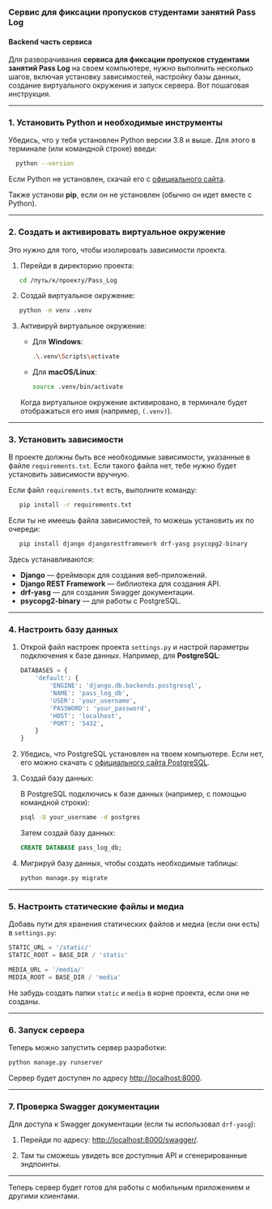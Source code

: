 ### Сервис для фиксации пропусков студентами занятий Pass Log

#### Backend часть сервиса

Для разворачивания **сервиса для фиксации пропусков студентами занятий Pass Log** на своем компьютере, нужно выполнить несколько шагов, включая установку зависимостей, настройку базы данных, создание виртуального окружения и запуск сервера. Вот пошаговая инструкция.

---

### 1. Установить Python и необходимые инструменты

Убедись, что у тебя установлен Python версии 3.8 и выше. Для этого в терминале (или командной строке) введи:

```bash
  python --version
```

Если Python не установлен, скачай его с [официального сайта](https://www.python.org/downloads/).

Также установи **pip**, если он не установлен (обычно он идет вместе с Python).

---

### 2. Создать и активировать виртуальное окружение

Это нужно для того, чтобы изолировать зависимости проекта.

1. Перейди в директорию проекта:

```bash
   cd /путь/к/проекту/Pass_Log
```

2. Создай виртуальное окружение:

```bash
   python -m venv .venv
```

3. Активируй виртуальное окружение:

    - Для **Windows**:

        ```bash
        .\.venv\Scripts\activate
        ```

    - Для **macOS/Linux**:

        ```bash
        source .venv/bin/activate
        ```

    Когда виртуальное окружение активировано, в терминале будет отображаться его имя (например, `(.venv)`).

---

### 3. Установить зависимости

В проекте должны быть все необходимые зависимости, указанные в файле `requirements.txt`. Если такого файла нет, тебе нужно будет установить зависимости вручную.

Если файл `requirements.txt` есть, выполните команду:

```bash
   pip install -r requirements.txt
```

Если ты не имеешь файла зависимостей, то можешь установить их по очереди:

```bash
   pip install django djangorestframework drf-yasg psycopg2-binary
```

Здесь устанавливаются:
- **Django** — фреймворк для создания веб-приложений.
- **Django REST Framework** — библиотека для создания API.
- **drf-yasg** — для создания Swagger документации.
- **psycopg2-binary** — для работы с PostgreSQL.

---

### 4. Настроить базу данных

1. Открой файл настроек проекта `settings.py` и настрой параметры подключения к базе данных. Например, для **PostgreSQL**:

    ```python
    DATABASES = {
        'default': {
            'ENGINE': 'django.db.backends.postgresql',
            'NAME': 'pass_log_db',
            'USER': 'your_username',
            'PASSWORD': 'your_password',
            'HOST': 'localhost',
            'PORT': '5432',
        }
    }
    ```

2. Убедись, что PostgreSQL установлен на твоем компьютере. Если нет, его можно скачать с [официального сайта PostgreSQL](https://www.postgresql.org/download/).

3. Создай базу данных:

    В PostgreSQL подключись к базе данных (например, с помощью командной строки):

    ```bash
    psql -U your_username -d postgres
    ```

    Затем создай базу данных:

    ```sql
    CREATE DATABASE pass_log_db;
    ```

4. Мигрируй базу данных, чтобы создать необходимые таблицы:

    ```bash
    python manage.py migrate
    ```

---

### 5. Настроить статические файлы и медиа

Добавь пути для хранения статических файлов и медиа (если они есть) в `settings.py`:

```python
STATIC_URL = '/static/'
STATIC_ROOT = BASE_DIR / 'static'

MEDIA_URL = '/media/'
MEDIA_ROOT = BASE_DIR / 'media'
```

Не забудь создать папки `static` и `media` в корне проекта, если они не созданы.

---

### 6. Запуск сервера

Теперь можно запустить сервер разработки:
    
```bash
python manage.py runserver
```

Сервер будет доступен по адресу [http://localhost:8000](http://localhost:8000).

---

### 7. Проверка Swagger документации

Для доступа к Swagger документации (если ты использовал `drf-yasg`):

1. Перейди по адресу: [http://localhost:8000/swagger/](http://localhost:8000/swagger/).

2. Там ты сможешь увидеть все доступные API и сгенерированные эндпоинты.

---
Теперь сервер будет готов для работы с мобильным приложением и другими клиентами.
